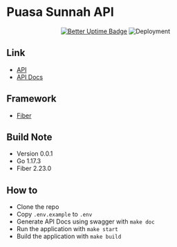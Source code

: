 # Puasa Sunnah API

<div align="center">

[![Better Uptime Badge](https://betteruptime.com/status-badges/v1/monitor/ds3l.svg)](https://betteruptime.com/?utm_source=status_badge)
![Deployment](https://img.shields.io/github/workflow/status/granitebps/puasa-sunnah-api/deployment/main)

</div>

## Link
- [API](https://api.puasa-sunnah.granitebps.com)
- [API Docs](https://api.puasa-sunnah.granitebps.com/swagger)

## Framework
- [Fiber](https://gofiber.io)

## Build Note
- Version 0.0.1
- Go 1.17.3
- Fiber 2.23.0

## How to
- Clone the repo
- Copy `.env.example` to `.env`
- Generate API Docs using swagger with `make doc`
- Run the application with `make start`
- Build the application with `make build`
